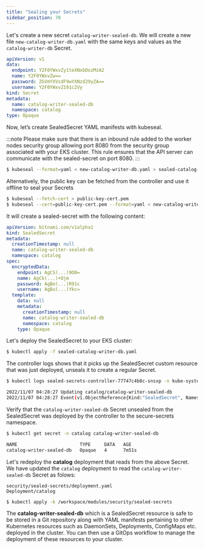 ```yaml
---
title: "Sealing your Secrets"
sidebar_position: 70
---
```


Let's create a new secret `catalog-writer-sealed-db`. We will create a new file `new-catalog-writer-db.yaml` with the same keys and values as the `catalog-writer-db` Secret.

```yaml
apiVersion: v1
data:
  endpoint: Y2F0YWxvZy1teXNxbDozMzA2
  name: Y2F0YWxvZw==
  password: ZGVmYXVsdF9wYXNzd29yZA==
  username: Y2F0YWxvZ191c2Vy
kind: Secret
metadata:
  name: catalog-writer-sealed-db
  namespace: catalog
type: Opaque
```
Now, let’s create SealedSecret YAML manifests with kubeseal.

:::note
Please make sure that there is an inbound rule added to the worker nodes security group allowing port 8080 from the security group associated with your EKS cluster. This rule ensures that the API server can communicate with the sealed-secret on port 8080.
:::

```bash test=false
$ kubeseal --format=yaml < new-catalog-writer-db.yaml > sealed-catalog-writer-db.yaml
```

Alternatively, the public key can be fetched from the controller and use it offline to seal your Secrets

```bash test=false
$ kubeseal --fetch-cert > public-key-cert.pem
$ kubeseal --cert=public-key-cert.pem --format=yaml < new-catalog-writer-db.yaml > sealed-catalog-writer-db.yaml
```

It will create a sealed-secret with the following content:

```yaml
apiVersion: bitnami.com/v1alpha1
kind: SealedSecret
metadata:
  creationTimestamp: null
  name: catalog-writer-sealed-db
  namespace: catalog
spec:
  encryptedData:
    endpoint: AgCS(...)9O0=
    name: AgCk(...)+Ojm
    password: AgBe(...)R91c
    username: AgBu(...)Ykc=
  template:
    data: null
    metadata:
      creationTimestamp: null
      name: catalog-writer-sealed-db
      namespace: catalog
    type: Opaque
```

Let's deploy the SealedSecret to your EKS cluster:

```bash test=false
$ kubectl apply -f sealed-catalog-writer-db.yaml

```

The controller logs shows that it picks up the SealedSecret custom resource that was just deployed, unseals it to create a regular Secret.

```bash test=false
$ kubectl logs sealed-secrets-controller-77747c4b8c-snsxp -n kube-system

2022/11/07 04:28:27 Updating catalog/catalog-writer-sealed-db
2022/11/07 04:28:27 Event(v1.ObjectReference{Kind:"SealedSecret", Namespace:"catalog", Name:"catalog-writer-sealed-db", UID:"a2ae3aef-f475-40e9-918c-697cd8cfc67d", APIVersion:"bitnami.com/v1alpha1", ResourceVersion:"23351", FieldPath:""}): type: 'Normal' reason: 'Unsealed' SealedSecret unsealed successfully
```

Verify that the `catalog-writer-sealed-db` Secret unsealed from the SealedSecret was deployed by the controller to the secure-secrets namespace.

```bash test=false
$ kubectl get secret -n catalog catalog-writer-sealed-db 

NAME                       TYPE     DATA   AGE
catalog-writer-sealed-db   Opaque   4      7m51s
```

Let's redeploy the **catalog** deployment that reads from the above Secret. We have updated the `catalog` deployment to read the `catalog-writer-sealed-db` Secret as folows:

```kustomization
security/sealed-secrets/deployment.yaml
Deployment/catalog
```

```bash
$ kubectl apply -k /workspace/modules/security/sealed-secrets
```

The **catalog-writer-sealed-db** which is a SealedSecret resource is safe to be stored in a Git repository along with YAML manifests pertaining to other Kubernetes resources such as DaemonSets, Deployments, ConfigMaps etc. deployed in the cluster. You can then use a GitOps workflow to manage the deployment of these resources to your cluster.
